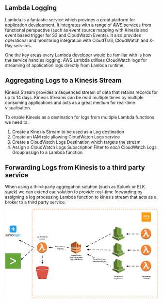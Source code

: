 ## Lambda Logging ##

Lambda is a fantastic service which provides a great platform for application development. It integrates with a range of AWS services from functional perspective (such as event source mapping with Kinesis and event based trigger for S3 and CloudWatch Events). It also provides operational and monitoring integration with CloudTrail, CloudWatch and X-Ray services. 

One the key areas every Lambda developer would be familiar with is how the service handles logging. AWS Lambda utilises CloudWatch logs for streaming of application logs directly from Lambda runtime.

## Aggregating Logs to a Kinesis Stream ##

Kinesis Stream provides a sequenced stream of data that retains records for up to 14 days. Kinesis Streams can be read multiple times by multiple consuming applications and acts as a great medium for real-time visualisaiton.

To enable Kinesis as a destination for logs from multiple Lambda functions we need to:
1. Create a Kinesis Stream to be used as a Log destination
2. Create an IAM role allowing CloudWatch Logs service  
3. Create a CloudWatch Logs Destination which targets the stream
4. Assign a CloudWatch Logs Subscription Filter to *each* CloudWatch Logs Group assign to a Lambda function


## Forwarding Logs from Kinesis to a third party service ##

When using a third-party aggregation solution (such as Splunk or ELK stack) we can extend our solution to provide real-time forwarding by assigning a log processing Lambda function to kinesis stream that acts as a broker to a third party service.

![ServerlessLogging](assets/img/ServerlessLogging.png)